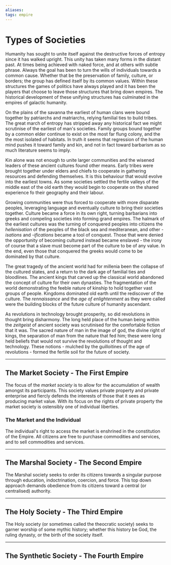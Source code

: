 ```yaml
---
aliases:
tags: empire
---
```


# Types of Societies

<!-- 
With absolutely no reference to any other text yet. This page lays out some central tenets that each empire is meant to explore.
-->

<!-- Since the formation of tribes and clans ^[Clans in the sense of a grouping of family groups united by some familial lines that may share elders and such. I have no idea if this is a valid use of the word but I will subjugate its use here; a quick search shows most people seem to say cans are small family units, until your reach the wiki page which doesn't involve a direct comparison but describes something that is clearly more nebulous and large than a tribe] humanity has sought to unite themselves against common threats; whether these threats are the hunger, predators, the environment, and most commonly, other humans. The way humanity has united themselves has evolved beyond simple family groups and local geography. Encompassing  -->

<!-- human societies have sought to unify themselves around a common set of principles --> 
Humanity has sought to unite itself against the destructive forces of entropy since it has walked upright. This unity has taken many forms in the distant past. At times being achieved with naked force, and at others with subtle phrase. Always the goal has been to turn the wills of individuals towards a common cause. Whether that be the preservation of family, culture, or borders; the group has defined itself by its common values. Within these structures the games of politics have always played and it has been the players that choose to leave those structures that bring down empires. The historical development of these unifying structures has culminated in the empires of galactic humanity. 

<!-- the earliest of these principles was that of family and kinship --> 
On the plains of the savanna the earliest of human clans were bound together by patriarchs and matriarchs, relying familial ties to build tribes. The great march of entropy has stripped away any historical fact we might scrutinise of the earliest of man's societies. Family groups bound together by a common elder continue to exist on the most far flung colony, and the the most isolated of habitats. In truth it seems that regression of the human mind pushes it toward family and kin, and not in fact toward barbarism as so much literature seems to imply. 

<!-- as human groups grew larger, encompassing more than family and kinship these principles were forced to adapt -->
Kin alone was not enough to unite larger communities and the wisened leaders of these ancient cultures found other means. Early tribes were brought together under elders and chiefs to cooperate in gathering resources and defending themselves. It is this behaviour that would evolve into the earliest towns. As some societies settled the fertile valleys of the middle east of the old earth they would begin to cooperate on the shared experience fo their geography and their labour.

<!-- this adaptation was the impetus for the development of culture, and culture became the unifying principle for millenia -->  
Growing communities were thus forced to cooperate with more disparate peoples, leveraging language and eventually culture to bring their societies together. Culture became a force in its own right, turning barbarians into greeks and compeling societies into forming grand empires. The halmark of the earliest cultures was the turning of conquered peoples into citizens the *hellenisation* of the peoples of the black sea and mediteranean, and other *-isations* and *-ifications* became a tool of conquest. Those that were denied the opportunity of becoming cultured instead became enslaved - the irony of course that a slave must become part of the culture to be of any value. In the end, even those that conquered the greeks would come to be dominated by that culture.

<!-- the fact that civilizations that valued family over culture were thought a regression is testament to culture as the superceding principle -->
The great tragedy of the ancient world had for millenia been the collapse of the cultured states, and a return to the dark age of familial ties and bloodlines. The ancient kings that carved up the classical world abandoned the concept of culture for their own dynasties. The fragmentation of the world demonstrating the feeble nature of kinship to hold together vast groups of people. Kingdoms dominated old earth until the rediscover of the culture. The *rennaissance* and the *age of enlightenment* as they were called were the building blocks of the future culture of humanity ascendant. 

<!-- the technological revolutions of ancient earth marked the fragmenting of long held prinicples -->
As revolutions in technology brought prosperity, so did revolutions in thought bring disharmony. The long held place of the human being within the *zeitgeist* of ancient society was scrutinised for the comfortable fiction that it was. The sacred nature of man in the image of god, the divine right of kings, the separation of man from the nature that fed him; these were long held beliefs that would not survive the revolutions of thought and technology. These notions - mulched by the guilloitines of the age of revolutions - formed the fertile soil for the future of society. 

<!-- as these fragments were scrutinised, ideology and philosophy began to drive the unification of societies --> 


***

## The Market Society - The First Empire

The focus of the *market society* is to allow for the accumulation of wealth amongst its participants. This society values private property and private enterprise and fiercly defends the interests of those that it sees as producing market value. With its focus on the rights of private property the market society is ostensibly one of individual liberties. 

### The Market and the Individual 

The individual's right to access the market is enshrined in the constitution of the Empire. All citizens are free to purchase commodities and services, and to sell commodities and services. 

***

## The Marshal Society - The Second Empire

The Marshal society seeks to order its citizens towards a singular purpose through education, indoctrination, coercion, and force. This top down approach demands obedience from its citizens toward a central (or centralised) authority. 

***

## The Holy Society - The Third Empire

The Holy society (or sometimes called the theocratic society) seeks to garner worship of some mythic history; whether this history be God, the ruling dynasty, or the birth of the society itself.

***

## The Synthetic Society - The Fourth Empire